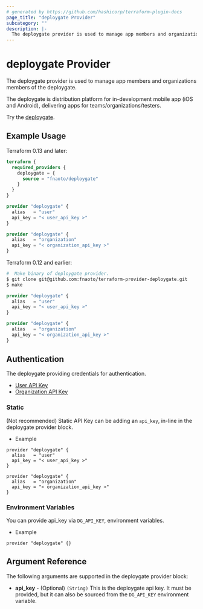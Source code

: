 ```yaml
---
# generated by https://github.com/hashicorp/terraform-plugin-docs
page_title: "deploygate Provider"
subcategory: ""
description: |- 
  The deploygate provider is used to manage app members and organizations members of deploygate.
---
```


# deploygate Provider

  The deploygate provider is used to manage app members and organizations members of the deploygate.

  The deploygate is distribution platform for in-development mobile app (iOS and Android), delivering apps for teams/organizations/testers.

  Try the [deploygate](https://deploygate.com/).

<!-- schema generated by tfplugindocs -->
## Example Usage

Terraform 0.13 and later:

```tf
terraform {
  required_providers {
    deploygate = {
      source = "fnaoto/deploygate"
    }
  }
}

provider "deploygate" {
  alias   = "user"
  api_key = "< user_api_key >"
}

provider "deploygate" {
  alias   = "organization"
  api_key = "< organization_api_key >"
}
```

Terraform 0.12 and earlier:

```sh
#  Make binary of deploygate provider.
$ git clone git@github.com:fnaoto/terraform-provider-deploygate.git
$ make
```

```tf
provider "deploygate" {
  alias   = "user"
  api_key = "< user_api_key >"
}

provider "deploygate" {
  alias   = "organization"
  api_key = "< organization_api_key >"
}
```

## Authentication

The deploygate providing credentials for authentication.

- [User API Key](https://deploygate.com/settings)
- [Organization API Key](https://docs.deploygate.com/docs/organization-api-key)

### Static

(Not recommended) Static API Key can be adding an `api_key`, in-line in the deploygate provider block.

- Example

```
provider "deploygate" {
  alias   = "user"
  api_key = "< user_api_key >"
}

provider "deploygate" {
  alias   = "organization"
  api_key = "< organization_api_key >"
}
```

### Environment Variables

You can provide api_key via `DG_API_KEY`, environment variables.

- Example

```
provider "deploygate" {}
```

## Argument Reference

The following arguments are supported in the deploygate provider block:

- **api_key** - (Optional) `(String)` This is the deploygate api key. It must be provided, but it can also be sourced from the `DG_API_KEY` environment variable. 
